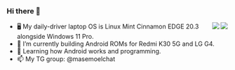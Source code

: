 ### Hi there 👋
<img align="right" src="https://komarev.com/ghpvc/?username=masemoel&label=Profile%20views&color=0e75b6&style=flat" />
<img align="right" src="https://github-readme-stats.vercel.app/api?username=masemoel&theme=calm&count_private=true&hide_border=true">

- 🖥 My daily-driver laptop OS is Linux Mint Cinnamon EDGE 20.3 alongside Windows 11 Pro.
- 🔭 I’m currently building Android ROMs for Redmi K30 5G and LG G4.
- 🌱 Learning how Android works and programming.
- 📫 My TG group: @masemoelchat
